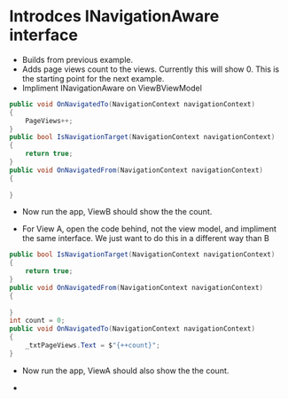 
# Introdces INavigationAware interface
- Builds from previous example. 
- Adds page views count to the views. Currently this will show 0. This is the starting point for the next example.
- Impliment INavigationAware on ViewBViewModel

```cs
public void OnNavigatedTo(NavigationContext navigationContext)
{
    PageViews++;
}
public bool IsNavigationTarget(NavigationContext navigationContext)
{
    return true;
}
public void OnNavigatedFrom(NavigationContext navigationContext)
{
    
}
```

- Now run the app, ViewB should show the the count.

- For View A, open the code behind, not the view model, and impliment the same interface. We just want to do this in a different way than B
```cs
public bool IsNavigationTarget(NavigationContext navigationContext)
{
    return true;
}
public void OnNavigatedFrom(NavigationContext navigationContext)
{
    
}
int count = 0;
public void OnNavigatedTo(NavigationContext navigationContext)
{
    _txtPageViews.Text = $"{++count}";
}
```

- Now run the app, ViewA should also show the the count.

- 